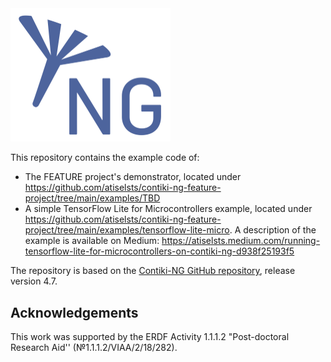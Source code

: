 <img src="https://github.com/contiki-ng/contiki-ng.github.io/blob/master/images/logo/Contiki_logo_2RGB.png" alt="Logo" width="256">

This repository contains the example code of:
* The FEATURE project's demonstrator, located under https://github.com/atiselsts/contiki-ng-feature-project/tree/main/examples/TBD 
* A simple TensorFlow Lite for Microcontrollers example, located under https://github.com/atiselsts/contiki-ng-feature-project/tree/main/examples/tensorflow-lite-micro. A description of the example is available on Medium: https://atiselsts.medium.com/running-tensorflow-lite-for-microcontrollers-on-contiki-ng-d938f25193f5

The repository is based on the [Contiki-NG GitHub repository](https://github.com/contiki-ng/contiki-ng/), release version 4.7.

## Acknowledgements

This work was supported by the ERDF Activity 1.1.1.2 "Post-doctoral Research Aid'' (№1.1.1.2/VIAA/2/18/282).
